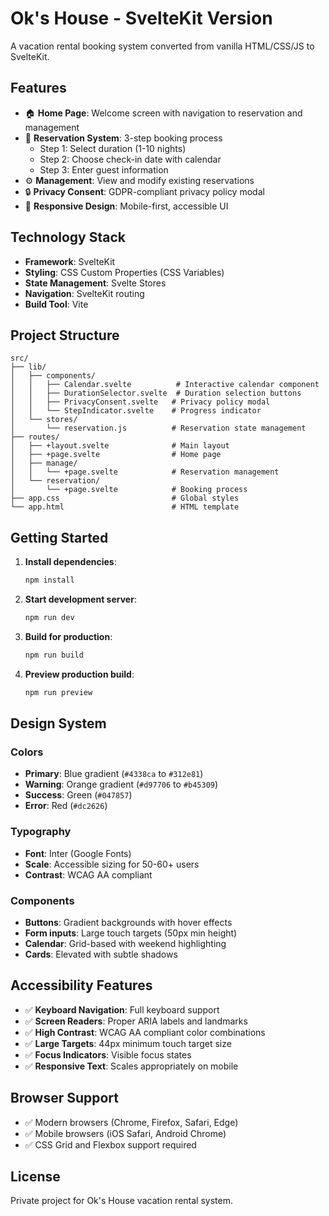 # Ok's House - SvelteKit Version

A vacation rental booking system converted from vanilla HTML/CSS/JS to SvelteKit.

## Features

- 🏠 **Home Page**: Welcome screen with navigation to reservation and management
- 📅 **Reservation System**: 3-step booking process
  - Step 1: Select duration (1-10 nights)
  - Step 2: Choose check-in date with calendar
  - Step 3: Enter guest information
- ⚙️ **Management**: View and modify existing reservations
- 🔒 **Privacy Consent**: GDPR-compliant privacy policy modal
- 📱 **Responsive Design**: Mobile-first, accessible UI

## Technology Stack

- **Framework**: SvelteKit
- **Styling**: CSS Custom Properties (CSS Variables)
- **State Management**: Svelte Stores
- **Navigation**: SvelteKit routing
- **Build Tool**: Vite

## Project Structure

```
src/
├── lib/
│   ├── components/
│   │   ├── Calendar.svelte          # Interactive calendar component
│   │   ├── DurationSelector.svelte  # Duration selection buttons
│   │   ├── PrivacyConsent.svelte   # Privacy policy modal
│   │   └── StepIndicator.svelte    # Progress indicator
│   └── stores/
│       └── reservation.js          # Reservation state management
├── routes/
│   ├── +layout.svelte              # Main layout
│   ├── +page.svelte                # Home page
│   ├── manage/
│   │   └── +page.svelte            # Reservation management
│   └── reservation/
│       └── +page.svelte            # Booking process
├── app.css                         # Global styles
└── app.html                        # HTML template
```

## Getting Started

1. **Install dependencies**:
   ```bash
   npm install
   ```

2. **Start development server**:
   ```bash
   npm run dev
   ```

3. **Build for production**:
   ```bash
   npm run build
   ```

4. **Preview production build**:
   ```bash
   npm run preview
   ```

## Design System

### Colors
- **Primary**: Blue gradient (`#4338ca` to `#312e81`)
- **Warning**: Orange gradient (`#d97706` to `#b45309`)
- **Success**: Green (`#047857`)
- **Error**: Red (`#dc2626`)

### Typography
- **Font**: Inter (Google Fonts)
- **Scale**: Accessible sizing for 50-60+ users
- **Contrast**: WCAG AA compliant

### Components
- **Buttons**: Gradient backgrounds with hover effects
- **Form inputs**: Large touch targets (50px min height)
- **Calendar**: Grid-based with weekend highlighting
- **Cards**: Elevated with subtle shadows

## Accessibility Features

- ✅ **Keyboard Navigation**: Full keyboard support
- ✅ **Screen Readers**: Proper ARIA labels and landmarks
- ✅ **High Contrast**: WCAG AA compliant color combinations
- ✅ **Large Targets**: 44px minimum touch target size
- ✅ **Focus Indicators**: Visible focus states
- ✅ **Responsive Text**: Scales appropriately on mobile

## Browser Support

- ✅ Modern browsers (Chrome, Firefox, Safari, Edge)
- ✅ Mobile browsers (iOS Safari, Android Chrome)
- ✅ CSS Grid and Flexbox support required

## License

Private project for Ok's House vacation rental system.